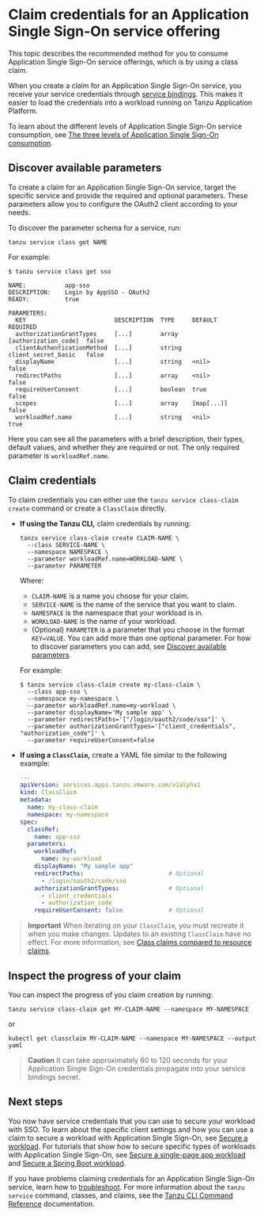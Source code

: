 # Claim credentials for an Application Single Sign-On service offering

This topic describes the recommended method for you to consume Application Single Sign-On
service offerings, which is by using a class claim.

When you create a claim for an Application Single Sign-On service, you receive your service
credentials through [service bindings](https://servicebinding.io/).
This makes it easier to load the credentials into a workload running on Tanzu Application Platform.

To learn about the different levels of Application Single Sign-On service consumption, see
[The three levels of Application Single Sign-On consumption](../../concepts/levels-of-consumption.hbs.md).

## <a id="discover-params"></a> Discover available parameters

To create a claim for an Application Single Sign-On service, target the specific service
and provide the required and optional parameters.
These parameters allow you to configure the OAuth2 client according to your needs.

To discover the parameter schema for a service, run:

```console
tanzu service class get NAME
```

For example:

```console
$ tanzu service class get sso

NAME:           app-sso
DESCRIPTION:    Login by AppSSO - OAuth2
READY:          true

PARAMETERS:
  KEY                         DESCRIPTION  TYPE     DEFAULT               REQUIRED
  authorizationGrantTypes     [...]        array    [authorization_code]  false
  clientAuthenticationMethod  [...]        string   client_secret_basic   false
  displayName                 [...]        string   <nil>                 false
  redirectPaths               [...]        array    <nil>                 false
  requireUserConsent          [...]        boolean  true                  false
  scopes                      [...]        array    [map[...]]            false
  workloadRef.name            [...]        string   <nil>                 true
```

Here you can see all the parameters with a brief description, their types,
default values, and whether they are required or not. The only required parameter is `workloadRef.name`.

## <a id="claim-creds"></a>Claim credentials

To claim credentials you can either use the `tanzu service class-claim create` command
or create a `ClassClaim` directly.

- **If using the Tanzu CLI,** claim credentials by running:

    ```console
    tanzu service class-claim create CLAIM-NAME \
      --class SERVICE-NAME \
      --namespace NAMESPACE \
      --parameter workloadRef.name=WORKLOAD-NAME \
      --parameter PARAMETER
    ```

    Where:

    - `CLAIM-NAME` is a name you choose for your claim.
    - `SERVICE-NAME` is the name of the service that you want to claim.
    - `NAMESPACE` is the namespace that your workload is in.
    - `WORKLOAD-NAME` is the name of your workload.
    - (Optional) `PARAMETER` is a parameter that you choose in the format `KEY=VALUE`.
      You can add more than one optional parameter.
      For how to discover parameters you can add, see [Discover available parameters](#discover-params).

    For example:

    ```console
    $ tanzu service class-claim create my-class-claim \
      --class app-sso \
      --namespace my-namespace \
      --parameter workloadRef.name=my-workload \
      --parameter displayName='My sample app' \
      --parameter redirectPaths='["/login/oauth2/code/sso"]' \
      --parameter authorizationGrantTypes='["client_credentials", "authorization_code"]' \
      --parameter requireUserConsent=false
    ```

- **If using a `ClassClaim`,** create a YAML file similar to the following example:

    ```yaml
    ---
    apiVersion: services.apps.tanzu.vmware.com/v1alpha1
    kind: ClassClaim
    metadata:
      name: my-class-claim
      namespace: my-namespace
    spec:
      classRef:
        name: app-sso
      parameters:
        workloadRef:
          name: my-workload
        displayName: "My sample app"
        redirectPaths:                        # Optional
          - /login/oauth2/code/sso
        authorizationGrantTypes:              # Optional
          - client_credentials
          - authorization_code
        requireUserConsent: false             # Optional
    ```

> **Important** When iterating on your `ClassClaim`, you must recreate it when you make changes.
> Updates to an existing `ClassClaim` have no effect.
> For more information, see
> [Class claims compared to resource claims](../../../services-toolkit/concepts/class-claim-vs-resource-claim.hbs.md#classclaim).

## <a id="inspect"></a>Inspect the progress of your claim

You can inspect the progress of you claim creation by running:

```console
tanzu service class-claim get MY-CLAIM-NAME --namespace MY-NAMESPACE
```

or

```console
kubectl get classclaim MY-CLAIM-NAME --namespace MY-NAMESPACE --output yaml
```

> **Caution** It can take approximately 60 to 120 seconds for your Application Single Sign-On
> credentials propagate into your service bindings secret.

## <a id="next-steps"></a>Next steps

You now have service credentials that you can use to secure your workload with SSO.
To learn about the specific client settings and how you can use a claim to secure a workload with
Application Single Sign-On, see [Secure a workload](secure-workload.hbs.md).
For tutorials that show how to secure specific types of workloads with Application Single Sign-On, see
[Secure a single-page app workload](./secure-spa-workload.hbs.md) and
[Secure a Spring Boot workload](./secure-spring-boot-workload.hbs.md).

If you have problems claiming credentials for an Application Single Sign-On service, learn how
to [troubleshoot](../troubleshoot.hbs.md).
For more information about the `tanzu service` command, classes, and claims, see the [Tanzu CLI Command Reference](https://docs.vmware.com/en/VMware-Tanzu-CLI/1.1/tanzu-cli/command-ref.html) documentation.

